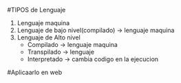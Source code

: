 #TIPOS de Lenguaje
1. Lenguaje maquina
2. Lenguaje de bajo nivel(compilado) -> lenguaje maquina
3. Lenguaje de Alto nivel
    - Compilado -> lenguaje maquina
    - Transpilado -> lenguaje
    - Interpretado -> cambia codigo en la ejecucion

#Aplicaarlo en web


